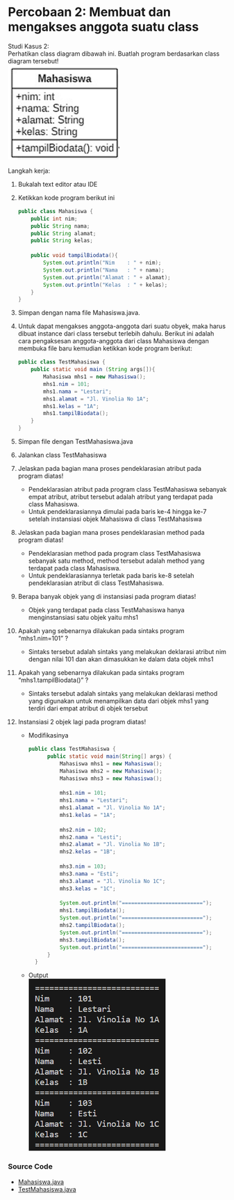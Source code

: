 # Percobaan 2: Membuat dan mengakses anggota suatu class

Studi Kasus 2: <br>
Perhatikan class diagram dibawah ini. Buatlah program berdasarkan class diagram tersebut! <br>
![UML](/class-and-object/percobaan2/img/uml.png)

Langkah kerja:

1. Bukalah text editor atau IDE
2. Ketikkan kode program berikut ini

   ```java
   public class Mahasiswa {
       public int nim;
       public String nama;
       public String alamat;
       public String kelas;

       public void tampilBiodata(){
           System.out.println("Nim    : " + nim);
           System.out.println("Nama   : " + nama);
           System.out.println("Alamat : " + alamat);
           System.out.println("Kelas  : " + kelas);
       }
   }
   ```

3. Simpan dengan nama file Mahasiswa.java.
4. Untuk dapat mengakses anggota-anggota dari suatu obyek, maka harus dibuat instance dari class tersebut terlebih dahulu. Berikut ini adalah cara pengaksesan anggota-anggota dari class Mahasiswa dengan membuka file baru kemudian ketikkan kode program berikut:

   ```java
   public class TestMahasiswa {
       public static void main (String args[]){
           Mahasiswa mhs1 = new Mahasiswa();
           mhs1.nim = 101;
           mhs1.nama = "Lestari";
           mhs1.alamat = "Jl. Vinolia No 1A";
           mhs1.kelas = "1A";
           mhs1.tampilBiodata();
       }
   }
   ```

5. Simpan file dengan TestMahasiswa.java
6. Jalankan class TestMahasiswa
7. Jelaskan pada bagian mana proses pendeklarasian atribut pada program diatas!

   - Pendeklarasian atribut pada program class TestMahasiswa sebanyak empat atribut, atribut tersebut adalah atribut yang terdapat pada class Mahasiswa.
   - Untuk pendeklarasiannya dimulai pada baris ke-4 hingga ke-7 setelah instansiasi objek Mahasiswa di class TestMahasiswa

8. Jelaskan pada bagian mana proses pendeklarasian method pada program diatas!

   - Pendeklarasian method pada program class TestMahasiswa sebanyak satu method, method tersebut adalah method yang terdapat pada class Mahasiswa.
   - Untuk pendeklarasiannya terletak pada baris ke-8 setelah pendeklarasian atribut di class TestMahasiswa.

9. Berapa banyak objek yang di instansiasi pada program diatas!

   - Objek yang terdapat pada class TestMahasiswa hanya menginstansiasi satu objek yaitu mhs1

10. Apakah yang sebenarnya dilakukan pada sintaks program “mhs1.nim=101” ?

    - Sintaks tersebut adalah sintaks yang melakukan deklarasi atribut nim dengan nilai 101 dan akan dimasukkan ke dalam data objek mhs1

11. Apakah yang sebenarnya dilakukan pada sintaks program “mhs1.tampilBiodata()” ?

    - Sintaks tersebut adalah sintaks yang melakukan deklarasi method yang digunakan untuk menampilkan data dari objek mhs1 yang terdiri dari empat atribut di objek tersebut

12. Instansiasi 2 objek lagi pada program diatas!

    - Modifikasinya

      ```java
      public class TestMahasiswa {
            public static void main(String[] args) {
                Mahasiswa mhs1 = new Mahasiswa();
                Mahasiswa mhs2 = new Mahasiswa();
                Mahasiswa mhs3 = new Mahasiswa();

                mhs1.nim = 101;
                mhs1.nama = "Lestari";
                mhs1.alamat = "Jl. Vinolia No 1A";
                mhs1.kelas = "1A";

                mhs2.nim = 102;
                mhs2.nama = "Lesti";
                mhs2.alamat = "Jl. Vinolia No 1B";
                mhs2.kelas = "1B";

                mhs3.nim = 103;
                mhs3.nama = "Esti";
                mhs3.alamat = "Jl. Vinolia No 1C";
                mhs3.kelas = "1C";

                System.out.println("==========================");
                mhs1.tampilBiodata();
                System.out.println("==========================");
                mhs2.tampilBiodata();
                System.out.println("==========================");
                mhs3.tampilBiodata();
                System.out.println("==========================");
            }
        }
      ```

    - Output <br>
      ![Output](/class-and-object/percobaan2/img/output.png)

### Source Code

- [Mahasiswa.java](/class-and-object/percobaan2/code/Mahasiswa.java)
- [TestMahasiswa.java](/class-and-object/percobaan2/code/TestMahasiswa.java)
